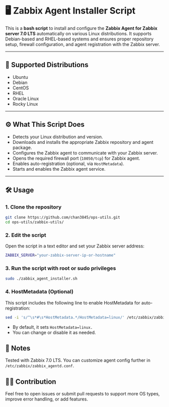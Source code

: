 # 🖥️ Zabbix Agent Installer Script

This is a **bash script** to install and configure the **Zabbix Agent for Zabbix server 7.0 LTS** automatically on various Linux distributions. It supports Debian-based and RHEL-based systems and ensures proper repository setup, firewall configuration, and agent registration with the Zabbix server.

---

## 📌 Supported Distributions

- Ubuntu
- Debian
- CentOS
- RHEL
- Oracle Linux
- Rocky Linux

---

## ⚙️ What This Script Does

- Detects your Linux distribution and version.
- Downloads and installs the appropriate Zabbix repository and agent package.
- Configures the Zabbix agent to communicate with your Zabbix server.
- Opens the required firewall port (`10050/tcp`) for Zabbix agent.
- Enables auto-registration (optional, via `HostMetadata`).
- Starts and enables the Zabbix agent service.

---

## 🛠️ Usage

### 1. Clone the repository

```bash
git clone https://github.com/chan3845/ops-utils.git
cd ops-utils/zabbix-utils/
```

### 2. Edit the script
Open the script in a text editor and set your Zabbix server address:

```bash
ZABBIX_SERVER="your-zabbix-server-ip-or-hostname"
```

### 3. Run the script with root or sudo privileges
```bash
sudo ./zabbix_agent_installer.sh
```

### 4. HostMetadata (Optional)
This script includes the following line to enable HostMetadata for auto-registration:
```bash
sed -i 's/^\s*#\s*HostMetadata.*/HostMetadata=linux/' /etc/zabbix/zabbix_agentd.conf
```
- By default, it sets `HostMetadata=linux.`
- You can change or disable it as needed.

## 📝 Notes
Tested with Zabbix 7.0 LTS. 
You can customize agent config further in `/etc/zabbix/zabbix_agentd.conf`. 

## 🙋‍♂️ Contribution
Feel free to open issues or submit pull requests to support more OS types, improve error handling, or add features.

